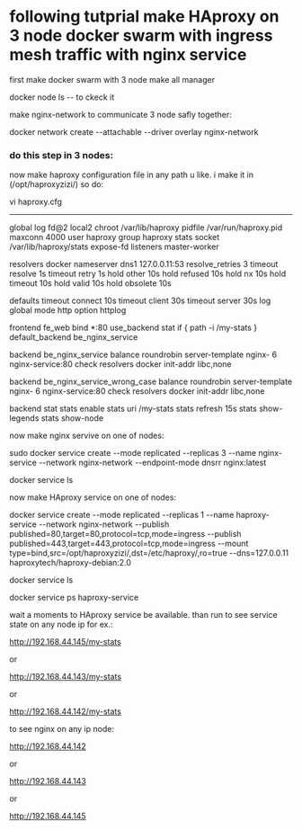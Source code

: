 # following tutprial make HAproxy on 3 node docker swarm with ingress mesh traffic with nginx service


first make docker swarm with 3 node make all manager

docker node ls -- to ckeck it

make nginx-network to communicate 3 node safly together:

docker network create --attachable --driver overlay nginx-network

### do this step in 3 nodes:

now make haproxy configuration file in any path u like. i make it in (/opt/haproxyzizi/) so do:

vi haproxy.cfg
*******************************
global
    log          fd@2 local2
    chroot       /var/lib/haproxy
    pidfile      /var/run/haproxy.pid
    maxconn      4000
    user         haproxy
    group        haproxy
    stats socket /var/lib/haproxy/stats expose-fd listeners
    master-worker

resolvers docker
    nameserver dns1 127.0.0.11:53
    resolve_retries 3
    timeout resolve 1s
    timeout retry   1s
    hold other      10s
    hold refused    10s
    hold nx         10s
    hold timeout    10s
    hold valid      10s
    hold obsolete   10s

defaults
    timeout connect 10s
    timeout client 30s
    timeout server 30s
    log global
    mode http
    option httplog

frontend  fe_web
    bind *:80
    use_backend stat if { path -i /my-stats }
    default_backend be_nginx_service

backend be_nginx_service
    balance roundrobin
    server-template nginx- 6 nginx-service:80 check resolvers docker init-addr libc,none

backend be_nginx_service_wrong_case
    balance roundrobin
    server-template nginx- 6 nginx-service:80 check resolvers docker init-addr libc,none

backend stat
    stats enable
    stats uri /my-stats
    stats refresh 15s
    stats show-legends
    stats show-node




now make nginx servive on one of nodes:


sudo docker service create   --mode replicated   --replicas 3   --name nginx-service   --network nginx-network   --endpoint-mode dnsrr   nginx:latest

docker service ls


now make HAproxy service on one of nodes:


docker service create   --mode replicated   --replicas 1   --name haproxy-service   --network nginx-network   --publish published=80,target=80,protocol=tcp,mode=ingress   --publish published=443,target=443,protocol=tcp,mode=ingress   --mount type=bind,src=/opt/haproxyzizi/,dst=/etc/haproxy/,ro=true   --dns=127.0.0.11   haproxytech/haproxy-debian:2.0


docker service ls

docker service ps haproxy-service



wait a moments to HAproxy service be available. than run to see service state on any node ip for ex.:

http://192.168.44.145/my-stats

or


http://192.168.44.143/my-stats

or


http://192.168.44.142/my-stats

to see nginx on any ip node:

http://192.168.44.142

or

http://192.168.44.143

or

http://192.168.44.145




